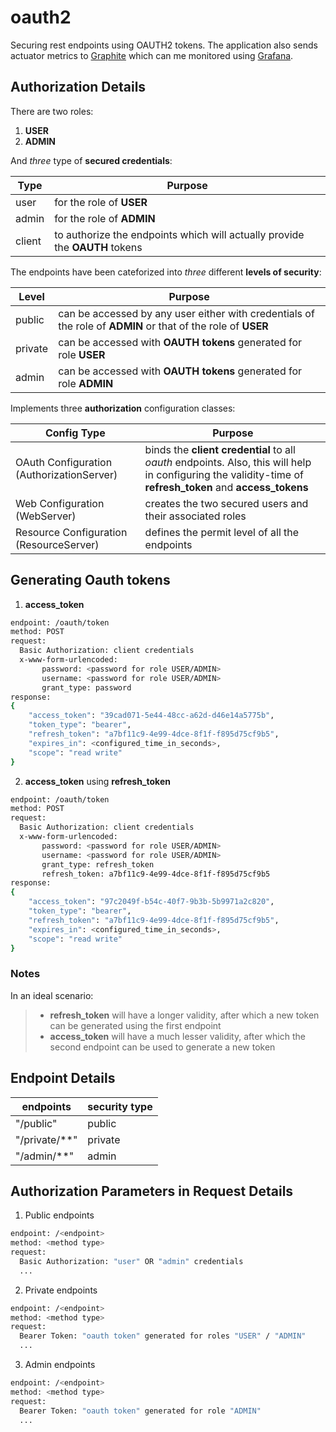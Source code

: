 # oauth2

Securing rest endpoints using OAUTH2 tokens. The application also sends actuator metrics to [Graphite](https://github.com/ImRohitSingh/oauth2/blob/main/HELP.md#graphite) which can me monitored using [Grafana](https://grafana.com/).

## Authorization Details

There are two roles:
  1. **USER**
  2. **ADMIN**

And *three* type of **secured credentials**:

Type | Purpose
----------  | -----------
user | for the role of **USER**
admin | for the role of **ADMIN**
client | to authorize the endpoints which will actually provide the **OAUTH** tokens

The endpoints have been cateforized into *three* different **levels of security**:

Level | Purpose
----------  | -----------
public | can be accessed by any user either with credentials of the role of **ADMIN** or that of the role of  **USER**
private | can be accessed with **OAUTH tokens** generated for role **USER**
admin | can be accessed with **OAUTH tokens** generated for role **ADMIN**

Implements three **authorization** configuration classes:

Config Type | Purpose
----------  | -----------
OAuth Configuration (AuthorizationServer) | binds the **client credential** to all *oauth* endpoints. Also, this will help in configuring the validity-time of **refresh_token** and **access_tokens**
Web Configuration (WebServer) | creates the two secured users and their associated roles
Resource Configuration (ResourceServer) | defines the permit level of all the endpoints

## Generating Oauth tokens

1. **access_token**
```sh
endpoint: /oauth/token
method: POST
request:
  Basic Authorization: client credentials
  x-www-form-urlencoded:
       password: <password for role USER/ADMIN> 
       username: <password for role USER/ADMIN>
       grant_type: password
response:
{
    "access_token": "39cad071-5e44-48cc-a62d-d46e14a5775b",
    "token_type": "bearer",
    "refresh_token": "a7bf11c9-4e99-4dce-8f1f-f895d75cf9b5",
    "expires_in": <configured_time_in_seconds>,
    "scope": "read write"
}
```

2. **access_token** using **refresh_token**
```sh
endpoint: /oauth/token
method: POST
request:
  Basic Authorization: client credentials
  x-www-form-urlencoded:
       password: <password for role USER/ADMIN> 
       username: <password for role USER/ADMIN>
       grant_type: refresh_token
       refresh_token: a7bf11c9-4e99-4dce-8f1f-f895d75cf9b5
response:
{
    "access_token": "97c2049f-b54c-40f7-9b3b-5b9971a2c820",
    "token_type": "bearer",
    "refresh_token": "a7bf11c9-4e99-4dce-8f1f-f895d75cf9b5",
    "expires_in": <configured_time_in_seconds>,
    "scope": "read write"
}
```

### Notes

In an ideal scenario:
> * **refresh_token** will have a longer validity, after which a new token can be generated using the first endpoint
> * **access_token** will have a much lesser validity, after which the second endpoint can be used to generate a new token

## Endpoint Details
endpoints | security type
----------  | -----------
"/public" | public
"/private/**" | private
"/admin/**" | admin

## Authorization Parameters in Request Details

1. Public endpoints
```sh
endpoint: /<endpoint>
method: <method type>
request:
  Basic Authorization: "user" OR "admin" credentials
  ...
```

2. Private endpoints
```sh
endpoint: /<endpoint>
method: <method type>
request:
  Bearer Token: "oauth token" generated for roles "USER" / "ADMIN"
  ...
```

3. Admin endpoints
```sh
endpoint: /<endpoint>
method: <method type>
request:
  Bearer Token: "oauth token" generated for role "ADMIN"
  ...
```


